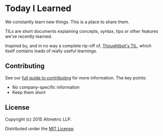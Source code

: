 # Today I Learned

We constantly learn new things. This is a place to share them.

TILs are short documents explaining concepts, syntax, tips or other features we've recently learned.

Inspired by, and in no way a complete rip-off of, [Thoughtbot's TIL][thoughtbot-til], which itself contains loads of really useful learnings.

## Contributing

See our [full guide to contributing][contributors] for more information. The key points:

* No company-specific information
* Keep them short

## License

Copyright (c) 2015 Altmetric LLP.

Distributed under the [MIT License][license].

[thoughtbot-til]: https://github.com/thoughtbot/til
[contributors]: CONTRIBUTING.md
[license]: LICENSE.md
